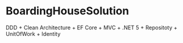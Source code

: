 # BoardingHouseSolution
DDD + Clean Architecture + EF Core + MVC + .NET 5 + Repositoty + UnitOfWork + Identity
